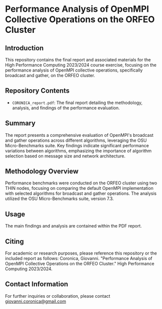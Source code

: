 # Performance Analysis of OpenMPI Collective Operations on the ORFEO Cluster

## Introduction
This repository contains the final report and associated materials for the High Performance Computing 2023/2024 course exercise, focusing on the performance analysis of OpenMPI collective operations, specifically broadcast and gather, on the ORFEO cluster.

## Repository Contents
- `CORONICA_report.pdf`: The final report detailing the methodology, analysis, and findings of the performance evaluation.

## Summary
The report presents a comprehensive evaluation of OpenMPI's broadcast and gather operations across different algorithms, leveraging the OSU Micro-Benchmarks suite. Key findings indicate significant performance variations between algorithms, emphasizing the importance of algorithm selection based on message size and network architecture.

## Methodology Overview
Performance benchmarks were conducted on the ORFEO cluster using two THIN nodes, focusing on comparing the default OpenMPI implementation with selected algorithms for broadcast and gather operations. The analysis utilized the OSU Micro-Benchmarks suite, version 7.3.

## Usage
The main findings and analysis are contained within the PDF report.

## Citing
For academic or research purposes, please reference this repository or the included report as follows: Coronica, Giovanni. "Performance Analysis of OpenMPI Collective Operations on the ORFEO Cluster." High Performance Computing 2023/2024.

## Contact Information
For further inquiries or collaboration, please contact giovanni.coronica@gmail.com
